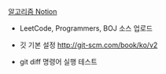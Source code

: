 [알고리즘 Notion](https://star-girdle-900.notion.site/0892af59a788458a85f383ddb890ab7d)

- LeetCode, Programmers, BOJ 소스 업로드

- 깃 기본 설정
http://git-scm.com/book/ko/v2

- git diff 명령어 실행 테스트